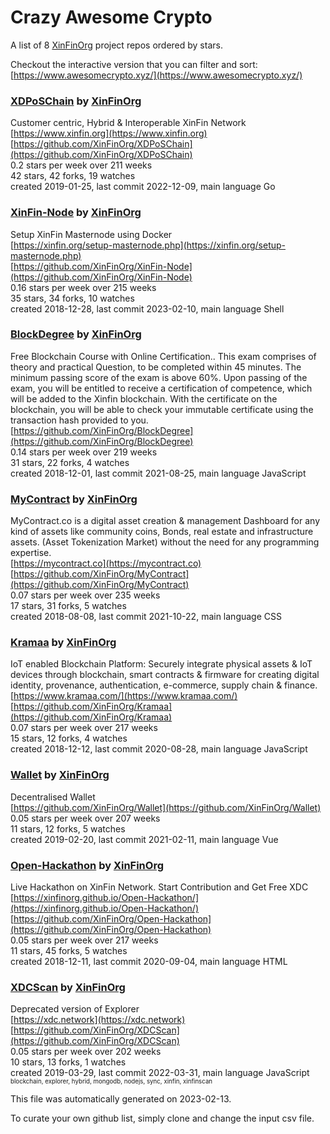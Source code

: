 # Crazy Awesome Crypto
A list of 8 [XinFinOrg](https://github.com/XinFinOrg) project repos ordered by stars.  

Checkout the interactive version that you can filter and sort: 
[https://www.awesomecrypto.xyz/](https://www.awesomecrypto.xyz/)  


### [XDPoSChain](https://github.com/XinFinOrg/XDPoSChain) by [XinFinOrg](https://github.com/XinFinOrg)  
Customer centric, Hybrid & Interoperable XinFin Network  
[https://www.xinfin.org](https://www.xinfin.org)  
[https://github.com/XinFinOrg/XDPoSChain](https://github.com/XinFinOrg/XDPoSChain)  
0.2 stars per week over 211 weeks  
42 stars, 42 forks, 19 watches  
created 2019-01-25, last commit 2022-12-09, main language Go  


### [XinFin-Node](https://github.com/XinFinOrg/XinFin-Node) by [XinFinOrg](https://github.com/XinFinOrg)  
Setup XinFin Masternode using Docker  
[https://xinfin.org/setup-masternode.php](https://xinfin.org/setup-masternode.php)  
[https://github.com/XinFinOrg/XinFin-Node](https://github.com/XinFinOrg/XinFin-Node)  
0.16 stars per week over 215 weeks  
35 stars, 34 forks, 10 watches  
created 2018-12-28, last commit 2023-02-10, main language Shell  


### [BlockDegree](https://github.com/XinFinOrg/BlockDegree) by [XinFinOrg](https://github.com/XinFinOrg)  
Free Blockchain Course with Online Certification.. This exam comprises of theory and practical Question, to be completed within 45 minutes. The minimum passing score of the exam is above 60%. Upon passing of the exam, you will be entitled to receive a certification of competence, which will be added to the Xinfin blockchain. With the certificate on the blockchain, you will be able to check your immutable certificate using the transaction hash provided to you.  
[https://github.com/XinFinOrg/BlockDegree](https://github.com/XinFinOrg/BlockDegree)  
0.14 stars per week over 219 weeks  
31 stars, 22 forks, 4 watches  
created 2018-12-01, last commit 2021-08-25, main language JavaScript  


### [MyContract](https://github.com/XinFinOrg/MyContract) by [XinFinOrg](https://github.com/XinFinOrg)  
MyContract.co is a digital asset creation & management Dashboard for any kind of assets like community coins, Bonds, real estate and infrastructure assets. (Asset Tokenization Market) without the need for any programming expertise.  
[https://mycontract.co](https://mycontract.co)  
[https://github.com/XinFinOrg/MyContract](https://github.com/XinFinOrg/MyContract)  
0.07 stars per week over 235 weeks  
17 stars, 31 forks, 5 watches  
created 2018-08-08, last commit 2021-10-22, main language CSS  


### [Kramaa](https://github.com/XinFinOrg/Kramaa) by [XinFinOrg](https://github.com/XinFinOrg)  
IoT enabled Blockchain Platform: Securely integrate physical assets & IoT devices through blockchain, smart contracts & firmware for creating digital identity, provenance, authentication, e-commerce, supply chain & finance.  
[https://www.kramaa.com/](https://www.kramaa.com/)  
[https://github.com/XinFinOrg/Kramaa](https://github.com/XinFinOrg/Kramaa)  
0.07 stars per week over 217 weeks  
15 stars, 12 forks, 4 watches  
created 2018-12-12, last commit 2020-08-28, main language JavaScript  


### [Wallet](https://github.com/XinFinOrg/Wallet) by [XinFinOrg](https://github.com/XinFinOrg)  
Decentralised Wallet   
[https://github.com/XinFinOrg/Wallet](https://github.com/XinFinOrg/Wallet)  
0.05 stars per week over 207 weeks  
11 stars, 12 forks, 5 watches  
created 2019-02-20, last commit 2021-02-11, main language Vue  


### [Open-Hackathon](https://github.com/XinFinOrg/Open-Hackathon) by [XinFinOrg](https://github.com/XinFinOrg)  
Live Hackathon on XinFin Network. Start Contribution and Get Free XDC  
[https://xinfinorg.github.io/Open-Hackathon/](https://xinfinorg.github.io/Open-Hackathon/)  
[https://github.com/XinFinOrg/Open-Hackathon](https://github.com/XinFinOrg/Open-Hackathon)  
0.05 stars per week over 217 weeks  
11 stars, 45 forks, 5 watches  
created 2018-12-11, last commit 2020-09-04, main language HTML  


### [XDCScan](https://github.com/XinFinOrg/XDCScan) by [XinFinOrg](https://github.com/XinFinOrg)  
Deprecated version of Explorer   
[https://xdc.network](https://xdc.network)  
[https://github.com/XinFinOrg/XDCScan](https://github.com/XinFinOrg/XDCScan)  
0.05 stars per week over 202 weeks  
10 stars, 13 forks, 1 watches  
created 2019-03-29, last commit 2022-03-31, main language JavaScript  
<sub><sup>blockchain, explorer, hybrid, mongodb, nodejs, sync, xinfin, xinfinscan</sup></sub>


This file was automatically generated on 2023-02-13.  

To curate your own github list, simply clone and change the input csv file.  